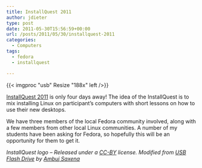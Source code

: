```yaml
---
title: InstallQuest 2011
author: jdieter
type: post
date: 2011-05-30T15:56:59+00:00
url: /posts/2011/05/30/installquest-2011
categories:
  - Computers
tags:
  - fedora
  - installquest

---
```

{{< imgproc "usb" Resize "188x" left />}}

[InstallQuest 2011][2] is only four days away! The idea of the InstallQuest is to mix installing Linux on participant&#8217;s computers with short lessons on how to use their new desktops.

We have three members of the local Fedora community involved, along with a few members from other local Linux communities. A number of my students have been asking for Fedora, so hopefully this will be an opportunity for them to get it.

_InstallQuest logo &#8211; Released under a [CC-BY][3] license. Modified from [USB Flash Drive][4] by [Ambuj Saxena][5]_

 [2]: http://www.installquest.net
 [3]: http://creativecommons.org/licenses/by/3.0/
 [4]: http://www.flickr.com/photos/ambuj/345356294
 [5]: http://www.flickr.com/photos/ambuj/
